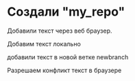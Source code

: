 # Создали "my_repo" 

Добавили текст через веб браузер.

Добавим текст локально

добавили текст в новой ветке newbranch

Разрешаем конфликт текст в браузере

